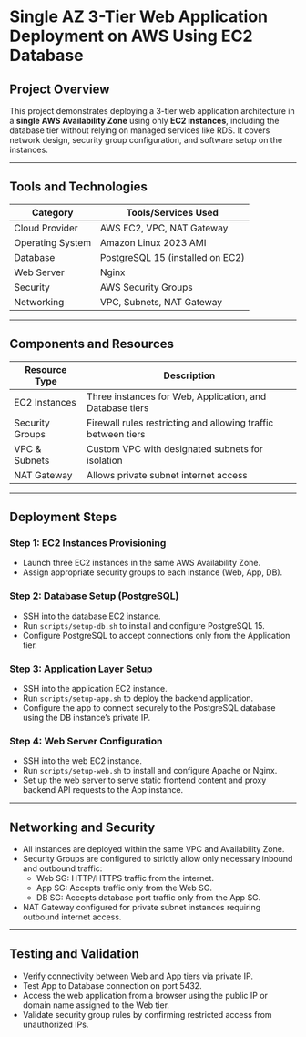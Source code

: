 # Single AZ 3-Tier Web Application Deployment on AWS Using EC2 Database

## Project Overview

This project demonstrates deploying a 3-tier web application architecture in a **single AWS Availability Zone** using only **EC2 instances**, including the database tier without relying on managed services like RDS. It covers network design, security group configuration, and software setup on the instances.



---

## Tools and Technologies

| Category         | Tools/Services Used                  |
|------------------|------------------------------------|
| Cloud Provider   | AWS EC2, VPC, NAT Gateway           |
| Operating System | Amazon Linux 2023 AMI                |
| Database         | PostgreSQL 15 (installed on EC2)    |
| Web Server       | Nginx                      |
| Security         | AWS Security Groups                 |
| Networking       | VPC, Subnets, NAT Gateway          |

---

## Components and Resources

| Resource Type    | Description                                         |
|------------------|-----------------------------------------------------|
| EC2 Instances    | Three instances for Web, Application, and Database tiers |
| Security Groups  | Firewall rules restricting and allowing traffic between tiers |
| VPC & Subnets    | Custom VPC with designated subnets for isolation    |
| NAT Gateway      | Allows private subnet internet access                |

---

## Deployment Steps

### Step 1: EC2 Instances Provisioning

- Launch three EC2 instances in the same AWS Availability Zone.
- Assign appropriate security groups to each instance (Web, App, DB).

### Step 2: Database Setup (PostgreSQL)

- SSH into the database EC2 instance.
- Run `scripts/setup-db.sh` to install and configure PostgreSQL 15.
- Configure PostgreSQL to accept connections only from the Application tier.

### Step 3: Application Layer Setup

- SSH into the application EC2 instance.
- Run `scripts/setup-app.sh` to deploy the backend application.
- Configure the app to connect securely to the PostgreSQL database using the DB instance’s private IP.

### Step 4: Web Server Configuration

- SSH into the web EC2 instance.
- Run `scripts/setup-web.sh` to install and configure Apache or Nginx.
- Set up the web server to serve static frontend content and proxy backend API requests to the App instance.

---

## Networking and Security

- All instances are deployed within the same VPC and Availability Zone.
- Security Groups are configured to strictly allow only necessary inbound and outbound traffic:
  - Web SG: HTTP/HTTPS traffic from the internet.
  - App SG: Accepts traffic only from the Web SG.
  - DB SG: Accepts database port traffic only from the App SG.
- NAT Gateway configured for private subnet instances requiring outbound internet access.

---

## Testing and Validation

- Verify connectivity between Web and App tiers via private IP.
- Test App to Database connection on port 5432.
- Access the web application from a browser using the public IP or domain name assigned to the Web tier.
- Validate security group rules by confirming restricted access from unauthorized IPs.




